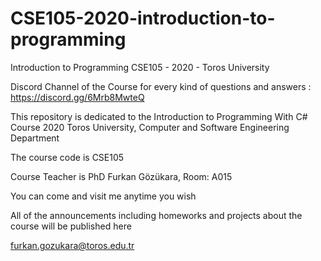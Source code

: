 # CSE105-2020-introduction-to-programming

Introduction to Programming CSE105 - 2020 - Toros University

Discord Channel of the Course for every kind of questions and answers : https://discord.gg/6Mrb8MwteQ

This repository is dedicated to the Introduction to Programming With C# Course 2020 Toros University, Computer and Software Engineering Department

The course code is CSE105

Course Teacher is PhD Furkan Gözükara, Room: A015

You can come and visit me anytime you wish

All of the announcements including homeworks and projects about the course will be published here

furkan.gozukara@toros.edu.tr
